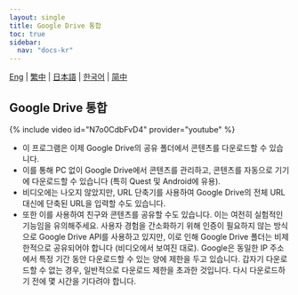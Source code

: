 ```yaml
---
layout: single
title: Google Drive 통합
toc: true
sidebar:
  nav: "docs-kr"
---
```

[Eng](/dancexr/features/googledrive) | [繁中](/tw/dancexr/features/googledrive) | [日本語](/jp/dancexr/features/googledrive) | [한국어](/kr/dancexr/features/googledrive) | [简中](/zh/dancexr/features/googledrive)


## Google Drive 통합
{% include video id="N7o0CdbFvD4" provider="youtube" %}
* 이 프로그램은 이제 Google Drive의 공유 폴더에서 콘텐츠를 다운로드할 수 있습니다.
* 이를 통해 PC 없이 Google Drive에서 콘텐츠를 관리하고, 콘텐츠를 자동으로 기기에 다운로드할 수 있습니다 (특히 Quest 및 Android에 유용).
* 비디오에는 나오지 않았지만, URL 단축기를 사용하여 Google Drive의 전체 URL 대신에 단축된 URL을 입력할 수도 있습니다.
* 또한 이를 사용하여 친구와 콘텐츠를 공유할 수도 있습니다.
이는 여전히 실험적인 기능임을 유의해주세요. 사용자 경험을 간소화하기 위해 인증이 필요하지 않는 방식으로 Google Drive API를 사용하고 있지만, 이로 인해 Google Drive 폴더는 비제한적으로 공유되어야 합니다 (비디오에서 보여진 대로). Google은 동일한 IP 주소에서 특정 기간 동안 다운로드할 수 있는 양에 제한을 두고 있습니다. 갑자기 다운로드할 수 없는 경우, 일반적으로 다운로드 제한을 초과한 것입니다. 다시 다운로드하기 전에 몇 시간을 기다려야 합니다.